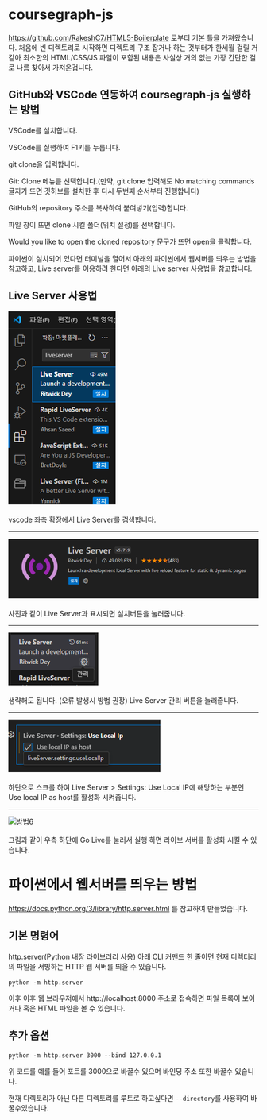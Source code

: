 # coursegraph-js

https://github.com/RakeshC7/HTML5-Boilerplate 로부터 기본 틀을 가져왔습니다.
처음에 빈 디렉토리로 시작하면 디렉토리 구조 잡거나 하는 것부터가 한세월 걸릴 거 같아 최소한의 HTML/CSS/JS 파일이 포함된 내용은 사실상 거의 없는 가장 간단한 걸로 나름 찾아서 가져온겁니다.

## GitHub와 VSCode 연동하여 coursegraph-js 실행하는 방법
VSCode를 설치합니다.

VSCode를 실행하여 F1키를 누릅니다.

git clone을 입력합니다.

Git: Clone 메뉴를 선택합니다.(만약, git clone 입력해도 No matching commands 글자가 뜨면 깃허브를 설치한 후 다시 두번째 순서부터 진행합니다)

GitHub의 repository 주소를 복사하여 붙여넣기(입력)합니다.

파일 창이 뜨면 clone 시킬 폴더(위치 설정)를 선택합니다.

Would you like to open the cloned repository 문구가 뜨면 open을 클릭합니다.

파이썬이 설치되어 있다면 터미널을 열어서 아래의 파이썬에서 웹서버를 띄우는 방법을 참고하고, 
Live server를 이용하려 한다면 아래의 Live server 사용법을 참고합니다. 


## Live Server 사용법

![방법1](https://github.com/SiRyung/forgitimage/blob/main/coursegraph_js/1.PNG)<br><br>
vscode 좌측 확장에서 Live Server를 검색합니다.

---
![방법2](https://github.com/SiRyung/forgitimage/blob/main/coursegraph_js/2.PNG)<br><br>
사진과 같이 Live Server과 표시되면 설치버튼을 눌러줍니다.

---
![방법3](https://github.com/SiRyung/forgitimage/blob/main/coursegraph_js/3.PNG)<br><br>
생략해도 됩니다. (오류 발생시 방법 권장)
Live Server 관리 버튼을 눌러줍니다.

---
![방법4](https://github.com/SiRyung/forgitimage/blob/main/coursegraph_js/4.PNG)<br><br>
하단으로 스크롤 하여 Live Server > Settings: Use Local IP에 해당하는 부분인
Use local IP as host를 활성화 시켜줍니다.

---
![방법6](https://github.com/oss2024hnu/coursegraph-js/assets/162093749/1e7ed3ba-593b-48a9-8a5f-c00ef964902b)<br><br> 
그림과 같이 우측 하단에 Go Live를 눌러서 실행 하면 라이브 서버를 활성화 시킬 수 있습니다.


# 파이썬에서 웹서버를 띄우는 방법
https://docs.python.org/3/library/http.server.html 를 참고하여 만들었습니다.

## 기본 명령어
http.server(Python 내장 라이브러리 사용)
아래 CLI 커맨드 한 줄이면 현재 디렉터리의 파일을 서빙하는 HTTP 웹 서버를 띄울 수 있습니다.
```
python -m http.server
```
이후 이후 웹 브라우저에서 http://localhost:8000 주소로 접속하면 파일 목록이 보이거나 혹은 HTML 파일을 볼 수 있습니다.

## 추가 옵션
```
python -m http.server 3000 --bind 127.0.0.1
```
위 코드를 예를 들어 포트를 3000으로 바꿀수 있으며 바인딩 주소 또한 바꿀수 있습니다.

현재 디렉토리가 아닌 다른 디렉토리를 루트로 하고싶다면 `--directory`를 사용하여 바꿀수있습니다.
